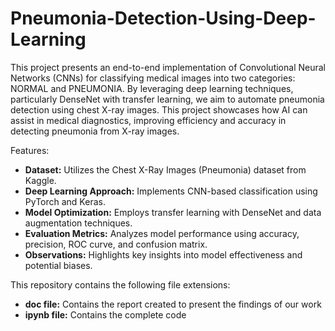 # Pneumonia-Detection-Using-Deep-Learning
This project presents an end-to-end implementation of Convolutional Neural Networks (CNNs) for classifying medical images into two categories: NORMAL and PNEUMONIA. By leveraging deep learning techniques, particularly DenseNet with transfer learning, we aim to automate pneumonia detection using chest X-ray images. This project showcases how AI can assist in medical diagnostics, improving efficiency and accuracy in detecting pneumonia from X-ray images.

Features:
<ul>
<li><b>Dataset:</b> Utilizes the Chest X-Ray Images (Pneumonia) dataset from Kaggle.</li>
<li><b>Deep Learning Approach:</b> Implements CNN-based classification using PyTorch and Keras.</li>
<li><b>Model Optimization:</b> Employs transfer learning with DenseNet and data augmentation techniques.</li>
<li><b>Evaluation Metrics:</b> Analyzes model performance using accuracy, precision, ROC curve, and confusion matrix.</li>
<li><b>Observations:</b> Highlights key insights into model effectiveness and potential biases.</li>
</ul>
  
This repository contains the following file extensions:
<ul>
<li><b>doc file:</b> Contains the report created to present the findings of our work</li>
<li><b>ipynb file:</b> Contains the complete code</li>
</ul>
